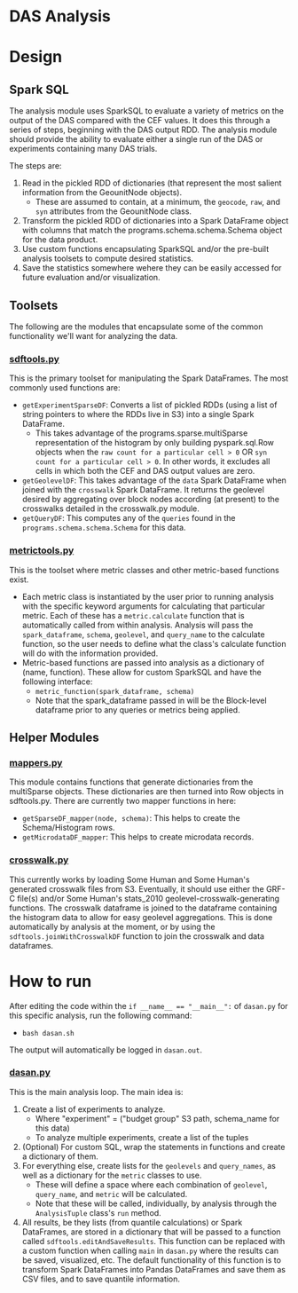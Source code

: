 DAS Analysis
=

# Design
## Spark SQL
The analysis module uses SparkSQL to evaluate a variety of metrics on the output of the DAS compared with the CEF values. It does this through a series of steps, beginning with the DAS output RDD.
The analysis module should provide the ability to evaluate either a single run of the DAS or experiments containing many DAS trials.

The steps are:
1. Read in the pickled RDD of dictionaries (that represent the most salient information from the GeounitNode objects).
    * These are assumed to contain, at a minimum, the `geocode`, `raw`, and `syn` attributes from the GeounitNode class.
2. Transform the pickled RDD of dictionaries into a Spark DataFrame object with columns that match the programs.schema.schema.Schema object for the data product.
3. Use custom functions encapsulating SparkSQL and/or the pre-built analysis toolsets to compute desired statistics.
4. Save the statistics somewhere wehere they can be easily accessed for future evaluation and/or visualization.

## Toolsets
The following are the modules that encapsulate some of the common functionality we'll want for analyzing the data.

### [sdftools.py](https://{GIT_HOST_NAME}/CB-DAS/das_decennial/blob/sdfanalysis/analysis/sdftools.py)
This is the primary toolset for manipulating the Spark DataFrames. The most commonly used functions are:
* `getExperimentSparseDF`: Converts a list of pickled RDDs (using a list of string pointers to where the RDDs live in S3) into a single Spark DataFrame.
    * This takes advantage of the programs.sparse.multiSparse representation of the histogram by only building pyspark.sql.Row objects when the `raw count for a particular cell > 0` OR `syn count for a particular cell > 0`. In other words, it excludes all cells in which both the CEF and DAS output values are zero.
* `getGeolevelDF`: This takes advantage of the `data` Spark DataFrame when joined with the `crosswalk` Spark DataFrame. It returns the geolevel desired by aggregating over block nodes according (at present) to the crosswalks detailed in the crosswalk.py module.
* `getQueryDF`: This computes any of the `queries` found in the `programs.schema.schema.Schema` for this data.

### [metrictools.py](https://{GIT_HOST_NAME}/CB-DAS/das_decennial/blob/sdfanalysis/analysis/metrictools.py)
This is the toolset where metric classes and other metric-based functions exist.
* Each metric class is instantiated by the user prior to running analysis with the specific keyword arguments for calculating that particular metric. Each of these has a `metric.calculate` function that is automatically called from within analysis. Analysis will pass the `spark_dataframe`, `schema`, `geolevel`, and `query_name` to the calculate function, so the user needs to define what the class's calculate function will do with the information provided.
* Metric-based functions are passed into analysis as a dictionary of (name, function). These allow for custom SparkSQL and have the following interface:
    * `metric_function(spark_dataframe, schema)`
    * Note that the spark_dataframe passed in will be the Block-level dataframe prior to any queries or metrics being applied.

## Helper Modules

### [mappers.py](https://{GIT_HOST_NAME}/CB-DAS/das_decennial/blob/sdfanalysis/analysis/mappers.py)
This module contains functions that generate dictionaries from the multiSparse objects. These dictionaries are then turned into Row objects in sdftools.py. There are currently two mapper functions in here:
* `getSparseDF_mapper(node, schema)`: This helps to create the Schema/Histogram rows.
* `getMicrodataDF_mapper`: This helps to create microdata records.

### [crosswalk.py](https://{GIT_HOST_NAME}/CB-DAS/das_decennial/blob/sdfanalysis/analysis/crosswalk.py)
This currently works by loading Some Human and Some Human's generated crosswalk files from S3. Eventually, it should use either the GRF-C file(s) and/or Some Human's stats_2010 geolevel-crosswalk-generating functions. The crosswalk dataframe is joined to the dataframe containing the histogram data to allow for easy geolevel aggregations. This is done automatically by analysis at the moment, or by using the `sdftools.joinWithCrosswalkDF` function to join the crosswalk and data dataframes.

# How to run
After editing the code within the `if __name__ == "__main__":` of `dasan.py` for this specific analysis, run the following command:
* `bash dasan.sh`

The output will automatically be logged in `dasan.out`.

### [dasan.py](https://{GIT_HOST_NAME}/CB-DAS/das_decennial/blob/sdfanalysis/analysis/dasan.py)
This is the main analysis loop. The main idea is:
1. Create a list of experiments to analyze.
    * Where "experiment" = ("budget group" S3 path, schema_name for this data)
    * To analyze multiple experiments, create a list of the tuples
2. (Optional) For custom SQL, wrap the statements in functions and create a dictionary of them.
3. For everything else, create lists for the `geolevels` and `query_names`, as well as a dictionary for the `metric` classes to use.
    * These will define a space where each combination of `geolevel`, `query_name`, and `metric` will be calculated.
    * Note that these will be called, individually, by analysis through the `AnalysisTuple` class's `run` method.
4. All results, be they lists (from quantile calculations) or Spark DataFrames, are stored in a dictionary that will be passed to a function called `sdftools.editAndSaveResults`. This function can be replaced with a custom function when calling `main` in `dasan.py` where the results can be saved, visualized, etc. The default functionality of this function is to transform Spark DataFrames into Pandas DataFrames and save them as CSV files, and to save quantile information.

